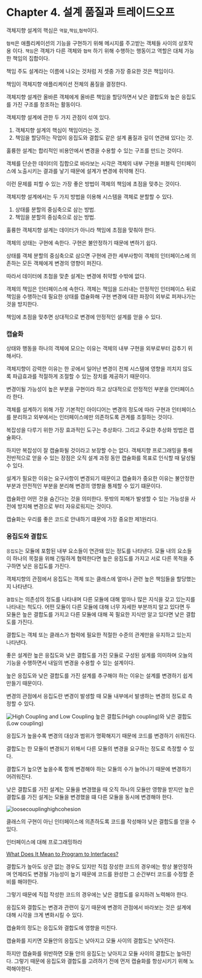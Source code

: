 # Chapter 4. 설계 품질과 트레이드오프

객체지향 설계의 핵심은 `역할`,`책임`,`협력`이다.

`협력`은 애플리케이션의 기능을 구현하기 위해 메시지를 주고받는 객체들 사이의 상호작용 이다.
`책임`은 객체가 다른 객체와 `협력` 하기 위해 수행하는 행동이고 역할은 대체 가능한 책임의 집합이다.

책임 주도 설계라는 이름에 나오는 것처럼 저 셋중 가장 중요한 것은 책임이다.

책임이 객체지향 애플리케이션 전체의 품질을 결정한다.

객체지향 설계란 올바른 객체에게 올바른 책임을 할당하면서 낮은 결합도와 높은 응집도를 가진 구조를 창조하는 활동이다.

객체지향 설계에 관한 두 가지 관점이 섞여 있다.

1. 객체지향 설계의 핵심이 책임이라는 것.
2. 책임을 할당하는 작업이 응집도와 결합도 같은 설계 품질과 깊이 연관돼 있다는 것.

훌륭한 설계는 합리적인 비용안에서 변경을 수용할 수 있는 구조를 만드는 것이다.

객체를 단순한 데이터의 집합으로 바라보는 시각은 객체의 내부 구현을 퍼블릭 인터페이스에 노출시키는 결과를 낳기 때문에 설계가 변경에 취약해 진다.

이런 문제를 피할 수 있는 가장 좋은 방법이 객체의 책임에 초점을 맞추는 것이다.

객체지향 설계에서는 두 가지 방법을 이용해 시스템을 객체로 분할할 수 있다.

1. 상태를 분할의 중심축으로 삼는 방법.
2. 책임을 분할의 중심축으로 삼는 방법.

훌륭한 객체지향 설계는 데이터가 아니라 책임에 초점을 맞춰야 한다.

객체의 상태는 구현에 속한다. 구현은 불안정하기 때문에 변하기 쉽다.

상태를 객체 분할의 중심축으로 삼으면 구현에 관한 세부사항이 객체의 인터페이스에 의존하는 모든 객체에게 변경의 영향이 퍼진다.

따라서 데이터에 초첨을 맞춘 설계는 변경에 취약할 수밖에 없다.

객체의 책임은 인터페이스에 속한다. 객체는 책임을 드러내는 안정적인 인터페이스 뒤로 책임을 수행하는데 필요한 상태를 캡슐화해 구현 변경에 대한 파장이 외부로 퍼져나가는 것을 방지한다.

책임에 초점을 맞추면 상대적으로 변경에 안정적인 설계를 얻을 수 있다.

### 캡슐화

상태와 행동을 하나의 객체에 모으는 이유는 객체의 내부 구현을 외부로부터 감추기 위해서다.

객체지향이 강력한 이유는 한 곳에서 일어난 변경이 전체 시스템에 영향을 끼치지 않도록 파급효과를 적절하게 조절할 수 있는 장치를 제공하기 때문이다.

변경이될 가능성이 높은 부분을 구현이라 하고 상대적으로 안정적인 부분을 인터페이스라 한다.

객체를 설계하기 위해 가장 기본적인 아이디어는 변경의 정도에 따라 구현과 인터페이스를 분리하고 외부에서는 인터페이스에만 의존하도록 관계를 조절하는 것이다.

복잡성을 다루기 위한 가장 효과적인 도구는 추상화다. 그리고 주요한 추상화 방법은 캡슐화다.

하지만 복잡성이 잘 캡슐화될 것이라고 보장할 수는 없다. 객체지향 프로그래밍을 통해 전반적으로 얻을 수 있는 장점은 오직 설계 과정 동안 캡슐화를 목표로 인식할 때 달성될 수 있다.

설계가 필요한 이유는 요구사항이 변경되기 때문이고 캡슐화가 중요한 이유는 불안정한 부분과 안전적인 부분을 분리해 변경의 영향을 통제할 수 있기 떄문이다.

캡슐화란 어떤 것을 숨긴다는 것을 의미한다. 뜻밖의 피해가 발생할 수 있는 가능성을 사전에 방지해 변경으로 부터 자유로워지는 것이다.

캡슐화는 우리를 좋은 코드로 안내하기 떄문에 가장 중요한 제1원리다.

### 응집도와 결합도

`응집도`는 모듈에 포함된 내부 요소들이 연관돼 있는 정도를 나타낸다. 모듈 내의 요소들이 하나의 목절을 위해 긴밀하게 협력한다면 높은 응집도를 가지고 서로 다른 목적을 추구하면 낮은 응집도를 가진다.

객체지향의 관점에서 응집도는 객체 또는 클래스에 얼마나 관련 높은 책임들을 할당했는지 나타낸다.

`결합도`는 의존성의 정도를 나타내며 다른 모듈에 대해 얼마나 많은 지식을 갖고 있는지를 나타내는 척도다. 어떤 모듈이 다른 모듈에 대해 너무 자세한 부분까지 알고 있다면 두 모듈은 높은 결합도를 가지고 다른 모듈에 대해 꼭 필요한 지식만 알고 있다면 낮은 결합도를 가진다.

결합도는 객체 또는 클래스가 협력에 필요한 적절한 수준의 관계만을 유지하고 있는지 나타낸다.

좋은 설계란 높은 응집도와 낮은 결합도를 가진 모듈로 구성된 설계를 의미하며 오늘의 기능을 수행하면서 내일의 변경을 수용할 수 있는 설계이다.

높은 응집도와 낮은 결합도를 가진 설계를 추구해야 하는 이유는 설계를 변경하기 쉽게 만들기 때문이다.

변경의 관점에서 응집도란 변경이 발생할 때 모듈 내부에서 발생하는 변경의 정도로 측정할 수 있다.

![High Coupling and Low Coupling](http://highcohesionloosecoupling.com/wp-content/uploads/2016/08/be_careful_coupling_in_out.png)
높은 결합도(High coupling)와 낮은 결합도(Low coupling)

응집도가 높을수록 변경의 대상과 범위가 명확해지기 때문에 코드를 변경하기 쉬워진다.

결합도는 한 모듈이 변경되기 위해서 다른 모듈의 변경을 요구하는 정도로 측정할 수 있다.

결합도가 높으면 높을수록 함께 변경해야 하는 모듈의 수가 늘어나기 때문에 변경하기 어려워진다.

낮은 결합도를 가진 설계는 모듈을 변경했을 때 오직 하나의 모듈만 영향을 받지만 높은 결합도를 가진 설계는 모듈을 변경했을 떄 다른 모듈을 동시에 변경해야 한다.

![loosecouplinghighcohesion](https://linuxlizard.files.wordpress.com/2020/09/loosecouplinghighcohesion.jpg?w=729
)

클래스의 구현이 아닌 인터페이스에 의존하도록 코드를 작성해야 낮은 결합도를 얻을 수 있다.

인터페이스에 대해 프로그래밍하라

[What Does It Mean to Program to Interfaces?](https://www.baeldung.com/cs/program-to-interface)

결합도가 높아도 상관 없는 경우도 있지만 직접 장성한 코드의 경우에는 항상 불안정하며 언제라도 변경될 가능성이 높기 때문에 코드를 완성한 그 순간부터 코드를 수정할 준비를 해야한다.

그렇기 때문에 직접 작성한 코드의 경우에는 낮은 결합도를 유지하려 노력해야 한다.

응집도와 결합도는 변경과 관련이 깊기 때문에 변경의 관점에서 바라보는 것은 설계에 대해 시각을 크게 변화시킬 수 있다.

캡슐화의 정도는 응집도와 결합도에 영향을 미친다.

캡슐화를 지키면 모듈안의 응집도는 낮아지고 모듈 사이의 결합도는 낮아진다.

하지만 캡슐화를 위반하면 모듈 안의 응집도는 낮아지고 모듈 사이의 결합도는 높아진다. 그렇기 때문에 응집도와 결합도를 고려하기 전에 먼저 캡슐화를 항상시키기 위해 노력해야한다.
